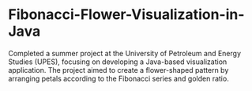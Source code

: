 # Fibonacci-Flower-Visualization-in-Java
Completed a summer project at the University of Petroleum and Energy Studies (UPES), focusing on developing a Java-based visualization application. The project aimed to create a flower-shaped pattern by arranging petals according to the Fibonacci series and golden ratio.
